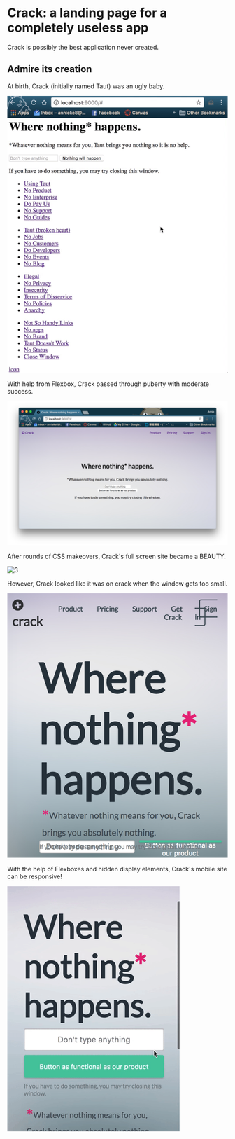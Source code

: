 # Crack: a landing page for a completely useless app
Crack is possibly the best application never created.

## Admire its creation
At birth, Crack (initially named Taut) was an ugly baby.

![1](/img/1.gif)

With help from Flexbox, Crack passed through puberty with moderate success.

![2](/img/2.png)

After rounds of CSS makeovers, Crack's full screen site became a BEAUTY.

![3](/img/3.gif)

However, Crack looked like it was on crack when the window gets too small.

![4](/img/4.png)

With the help of Flexboxes and hidden display elements, Crack's mobile site can be responsive!

![5](/img/5.gif)
